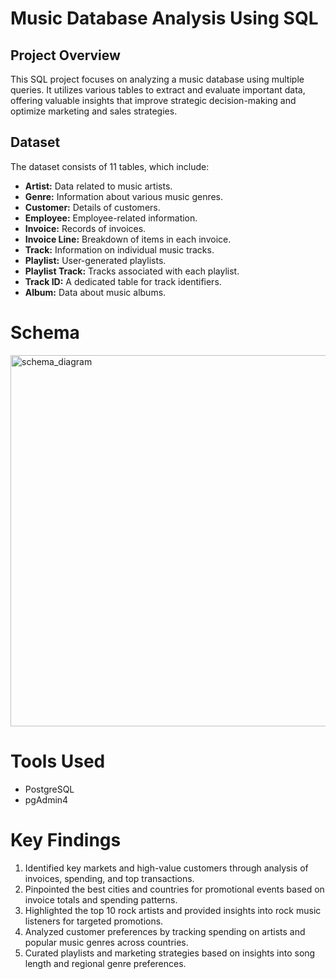 # Music Database Analysis Using SQL
## Project Overview
This SQL project focuses on analyzing a music database using multiple queries. It utilizes various tables to extract and evaluate important data, offering valuable insights that improve strategic decision-making and optimize marketing and sales strategies.
## Dataset 
The dataset consists of 11 tables, which include:

* **Artist:** Data related to music artists.
* **Genre:** Information about various music genres.
* **Customer:** Details of customers.
* **Employee:** Employee-related information.
* **Invoice:** Records of invoices.
* **Invoice Line:** Breakdown of items in each invoice.
* **Track:** Information on individual music tracks.
* **Playlist:** User-generated playlists.
* **Playlist Track:** Tracks associated with each playlist.
* **Track ID:** A dedicated table for track identifiers.
* **Album:** Data about music albums.

# Schema

<img width="594" alt="schema_diagram" src="https://github.com/user-attachments/assets/ba351818-f2c7-44c4-89e2-dd0b590a6c8d">

# Tools Used
* PostgreSQL
* pgAdmin4

# Key Findings
1. Identified key markets and high-value customers through analysis of invoices, spending, and top transactions.
2. Pinpointed the best cities and countries for promotional events based on invoice totals and spending patterns.
3. Highlighted the top 10 rock artists and provided insights into rock music listeners for targeted promotions.
4. Analyzed customer preferences by tracking spending on artists and popular music genres across countries.
5. Curated playlists and marketing strategies based on insights into song length and regional genre preferences.



